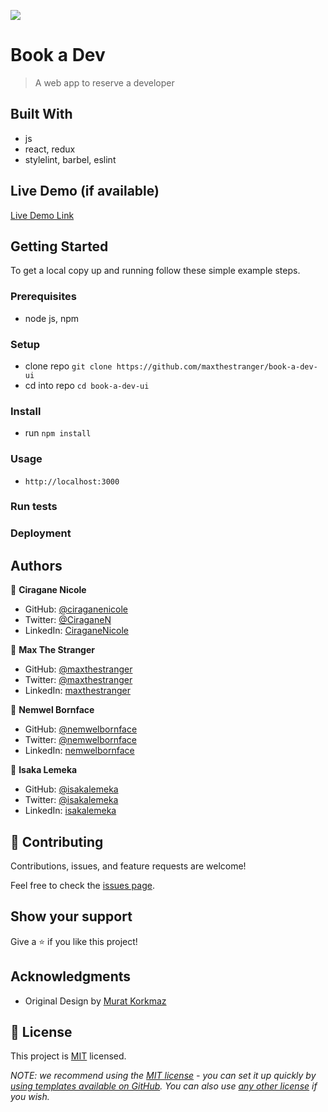 ![](https://img.shields.io/badge/Microverse-blueviolet)

# Book a Dev

> A web app to reserve a developer

## Built With

- js
- react, redux
- stylelint, barbel, eslint

## Live Demo (if available)

[Live Demo Link](https://livedemo.com)

## Getting Started

To get a local copy up and running follow these simple example steps.

### Prerequisites

- node js, npm

### Setup

- clone repo `git clone https://github.com/maxthestranger/book-a-dev-ui`
- cd into repo `cd book-a-dev-ui`

### Install

- run `npm install`

### Usage

- `http://localhost:3000`

### Run tests

### Deployment

## Authors

👤 **Ciragane Nicole**

- GitHub: [@ciraganenicole](https://github.com/ciraganenicole)
- Twitter: [@CiraganeN](https://twitter.com/CiraganeN)
- LinkedIn: [CiraganeNicole](https://linkedin.com/in/nicole-ciragane-19a3071bb)

👤 **Max The Stranger**

- GitHub: [@maxthestranger](https://github.com/maxthestranger)
- Twitter: [@maxthestranger](https://twitter.com/maxthestranger)
- LinkedIn: [maxthestranger](https://linkedin.com/in/maxthestranger)

👤 **Nemwel Bornface**

- GitHub: [@nemwelbornface](https://github.com/nemwelbornface)
- Twitter: [@nemwelbornface](https://twitter.com/nemwelbornface)
- LinkedIn: [nemwelbornface](https://linkedin.com/in/nemwelbornface)

👤 **Isaka Lemeka**

- GitHub: [@isakalemeka](https://github.com/isakalemeka)
- Twitter: [@isakalemeka](https://twitter.com/isakalemeka)
- LinkedIn: [isakalemeka](https://linkedin.com/in/isakalemeka)

## 🤝 Contributing

Contributions, issues, and feature requests are welcome!

Feel free to check the [issues page](../../issues/).

## Show your support

Give a ⭐️ if you like this project!

## Acknowledgments

- Original Design by [Murat Korkmaz](https://www.behance.net/muratk)

## 📝 License

This project is [MIT](./LICENSE) licensed.

_NOTE: we recommend using the [MIT license](https://choosealicense.com/licenses/mit/) - you can set it up quickly by [using templates available on GitHub](https://docs.github.com/en/communities/setting-up-your-project-for-healthy-contributions/adding-a-license-to-a-repository). You can also use [any other license](https://choosealicense.com/licenses/) if you wish._
